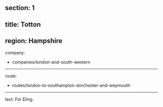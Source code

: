 ﻿section: 1
----
title: Totton
----
region: Hampshire
----
company:
- companies/london-and-south-western
----
route:
- routes/london-to-southampton-dorchester-and-weymouth
----
text: For Eling.
